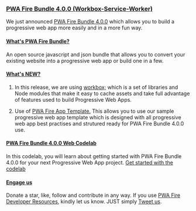### [PWA Fire Bundle 4.0.0 (Workbox-Service-Worker)]()
We just announced [PWA Fire Bundle 4.0.0](https://github.com/mayeedwin/pwafire/) which allows you to build a progressive web app more easily and in a more fun way. 

#### [What's PWA Fire Bundle?](https://pwafire.org/developer/started)
An open source javascript and json bundle that allows you to convert your existing website into a progressive web app or build one in a few.

#### [What's NEW?]()
1. In this release, we are using [workbox;](https://developers.google.com/web/tools/workbox/) which is a set of libraries and Node modules that make it easy to cache assets and take full advantage of features used to build Progressive Web Apps. 

2. Use of [PWA Fire App Template.]() This allows you to use our sample progressive web app template which is designed with all progressive web app best practises and strutured ready for PWA Fire Bundle 4.0.0 use.

#### [PWA Fire Bundle 4.0.0 Web Codelab]()
In this codelab, you will learn about getting started with PWA Fire Bundle 4.0.0 for your next Progressive Web App project.
[Get started with the codelab](https://github.com/mayeedwin/workbox-service-worker/tree/master/docs)

#### [Engage us](https://twitter.com/pwafire)
Donate a star, like, follow and contribute in any way. If you use [PWA Fire Developer Resources](https://pwafire.org/developer), kindly let us know. JUST simply [Tweet us](https://twitter.com/pwafire).
